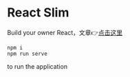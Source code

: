 # React Slim

Build your owner React，文章👉[点击这里](https://neilning-xc.github.io/%E5%AD%A6%E4%B9%A0/React%E5%8E%9F%E7%90%86%E4%B9%8B%E4%BB%8E%E9%9B%B6%E5%AE%9E%E7%8E%B0%E7%AE%80%E6%98%93%E7%89%88React.html)

```
npm i 
npm run serve
```

to run the application

